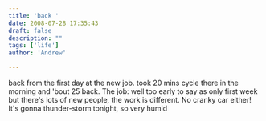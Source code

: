 ```yaml
---
title: 'back '
date: 2008-07-28 17:35:43
draft: false
description: ""
tags: ['life']
author: 'Andrew'

---
```


back from the first day at the new job. took 20 mins cycle there in the morning and 'bout 25 back. The job: well too early to say as only first week but there's lots of new people, the work is different. No cranky car either! It's gonna thunder-storm tonight, so very humid
